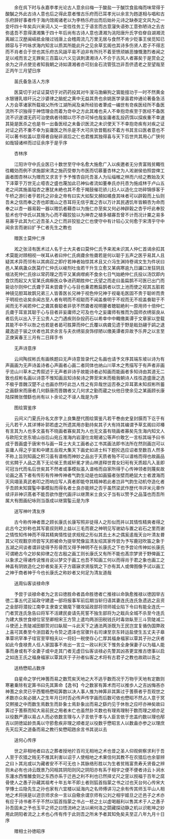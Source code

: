 <!-- { "loadSidebar": true } -->
　　余在呉下时与永嘉李孝光论古人意余曰梅一于酸盐一于醎饮食盐梅而味常得于酸醎之外此古诗人意也后之得此意者惟古乐府而已耳孝光以余言为韪遂相与唱和古乐府辞好事者传于海内馆阁诸老以为李杨乐府出而后始补元诗之缺泰定文风为之一变吁四十年矣兵兴来词人又一变徃徃务工于语言而古意寖失语弥工意弥陋诗之去古弥逺吾不意得潇湘集于四十年后尚有古诗人意也潇湘为洮阳唐升氏字伯眘自湖湘流离越江汉歴闽嵪抵金陵过钱唐上会稽周流几万里无居与食然不肯少贬事王侯觅知已頋容与于吟咏求海内知言以质其所能此升之见余草玄阁也其诗多伤贤人君子不得志而不肖者合于世也其乐府古风謡平易不迫非有所托不着至愤顽嫉恶慷慨激烈者闻之足以戒而言之无罪矣三百篇以六义见讽刺潇湘诗人不合于古风人者寡矣于是赏会之余为之评点使览者知我朝之诗如潇湘者亦可刻金石流管弦岂非吾侪遗老之至望哉至正丙午三月望日序

　　苖氏备急活人方序

　　医莫切于对证证莫切于对药药投其对牛溲马渤癞狗之寳能擅功于一时不然黄金水银锺乳琅玕沅之沙婆律之脑蛇之黄中无益其贵也余姚医学录苖君仲通论著备急活人方会萃诸家所载祖父所传江湖所闻及亲所经验者茟成一编世有竒疾医经所不备医流所不识独得于神悟理会而着为竒中之方此其难也夫人不幸抱竒疾至于医经不备医流不识遂谓无药可治使病者待期以尽不亦可悼也哉妄庸者乱投药饵以探疾重不幸速其毙是医杀之也是书一出备医经之未备识医流之未识使天下不幸抱竒疾有对疾之证对证之药不重不幸为妄庸医之所杀是不大可庆欤昔甄权不着方书其言曰医者意也不可以著书权盖以意得者自秘非淑后之仁也君推其独得喜与天下后世共其用心广狭何如哉锓诸梓而过征余序于是乎序

　　杏林序

　　江阳许守中氏业医已十数世至守中名愈大施愈广入以疾邀者无分贵富贱贫輙徃徃輙効而例不求施鄙宋清之施药受劵为市医而切慕董杏林之为人淞谢侯伯照尝俾工画者图杏林以为赠而又求言于予予惟杏自托吾圣人为坛缁帷之林而六经之教始及天下泽覃于万世无止噫杏之盛也蔑加此已神仙者流如董奉氏亦托杏为施成林于卢山五老之间其施虽隘杏之惠犹未絶也其不愈于羯鼓催花骄儿妇人以造化立坊碎锦侈客于午桥之游衍者乎若托之卯金之帝有曰实大如梨文頳如橘食其味者可以辟榖而上仙则吾未之信而奉之杏也即嵩山之杏耳将无信乎嵩之杏以万计其民遇饥年皆頼杏为命而奉之以杏一器易榖一器以赡饥者藉杏以为施仁亦至矣又何必神辟榖之杏乎吁此奉狡狯术也守中氏以其施为心而不藉狡狯以为神杏之植多植寡吾曾不计而况计粟之易多易寡乎此其为仁近吾圣人之仁而非狡狯之仁也使守中有计较心又何愈于宋清乎守中闻余言而谢曰扩予仁者先生之教也

　　赠医士莫仲仁序

　　淞之张泾有医术过人名于士大夫者曰莫仲仁氏予来淞未识其人仲仁首谒余扣其术莫能对頋相视一咲耳从者曰仲仁氏病聋余恠聋若是何以聪于五声之医乎易其人且疑其术异而邻有以其病召之即疗若神者始惊其术且又介冯生渊持卷谒文生为件状曰邑人某病蛊众医莫疗仁仲氏以峻剂吐虫若干升生立愈又某病寒逾九日讝口发狂阴且缩法死仲仁氏徐以常药理之而平又某病噤痢不食余七日气始絶仲仁氏投以汤饮即内食饮而起又大官某氏病瘵医众争进药期胜仲仁氏望之而走曰虽扁鹊不可医已出门而毙谂尔则仲仁氏聋于耳未尝聋于心与目也乗君教扁鹊者以饮上池而使之视其五脏若神镜见胆耳故鹊兄弟三人皆善医长兄神于视色仲兄神于视毫毛医固不贵于聪听而贵于明视也谂矣余闻古至人者有明而不视聪而不闻盖飬明于不视而无不视盖飬聪于不闻而无不闻若仲仁之聋其飬聪者非欤不然聋者视明瞽者聴聪絶利一原用师十倍仲仁氏聋于耳宣其聪于心与目者非妄庸师之可及也今之妄庸师有推而为国师衣绣驱良从者后先以出入于王公贵人之门遇疾则杂投药石以希幸中中輙缴美谭于文章家以登载其能不中不以咎之也若是者曷可胜算而仲仁氏覆以病聋见遗于野是戢劲翮于鹢之退蔵逸迹于骏之伏者也其求余言与夫衣绣驱良饰缪陋以缴美谭者异故予乐畀之以言至正庚寅春王三月有二日拜手书

　　无声诗意序

　　云间陶叔彬氏有画帙题曰无声诗意皆录代之名画也请予文序其端东坡以诗为有声画画为无声诗盖诗者心声画者心画二者同体也纳山川草木之秀描写于有声者非画乎览山川草木之秀叙述于无声者非诗乎故能诗者必知画而能画者多知诗由其道无二致也叔彬名画以诗意不惟知画且知诗矣诗之弊至宋末而极我朝诗人徃徃造盛唐之选不极乎晋魏汉楚不止也画亦然吁此岂人性之有异哉世运否泰之异耳苐未知叔彬所蓄之画繇宋而唐者几何繇唐而晋魏者又几何求之勤而蔵之伙他日使余见之某画顾长康陆探微张僧繇也尚有以卜余论之不诬人哉是为序

　　图绘寳鉴序

　　云间义门夏氏孙名文彦字上良集歴代图绘寳鉴凡若干巻由史皇封膜而下讫于有元凡若干人其详博补郭若虚之所遗其用亦勤持矣其子大有持其编谓予草玄阁曰邓椿有言其为人也多文虽有不晓画者寡矣其为人也无文虽有晓画者寡矣先生海内知文人与欧阳文忠东坡山谷后山宛丘淮海内岩漫仕龙眠诸公等声价敢乞一言标其端予曰书成于晋画盛于唐宋书与画一耳士大夫工画者必工书其画法即书法所在然则画岂可以妄庸人得之乎宣和中建五岳观大集天下画史如进士科下题抡选应诏者至数百人然多不称上旨则知画之积习虽有谱格而神妙之品出于天质者殆不可以谱格而得也故画品优劣闗于人品之髙下无论侯王贵戚轩冕才贤山林道释世胄女妇茍有天质超凡入圣即可冠当代而名后世矣其不然者或事模拟虽入谱格而自家所得于心传神领者则蔑矣故论画之髙下者有传形有传神传神者气韵生动是也如画猫者张壁而絶鼠大士者渡海而灭风翊圣真武者叩之而响应写人真者即能夺其精神若此者岂非气韵生动机夺造化者乎吾顾未知寳鍳中事模拟而得名者士良亦能辨之否乎虽然梁武作歴代书评米元章作续评非神识髙者不能吾欲作歴代画评以继萧米士良父子当有以赞予之品藻也而吾所属大有图画纪咏则当亟成以继寳鍳云是为序

　　送写神叶清友序

　　古今称传神者晋之顾长康氏长康写照非徒得人之形似而并以其情性精爽者得之此古今之妙称也其写裵叔则颊上益以三毛而裵之神明见写谢幼与置之岩石之里而谢之情性知传神而不得其精爽情性徒求规规之形似其去土木之偶奚逺哉天台叶清友昬其父可观觐京师尝写天颜被命为提举梵像监清友绍其家传尝为予写鹿冠吹笛之象于五湖之间谈者谓非徒得予形骨而又得予神明不在长康氏之下也予尝论传神如长康氏可谓絶古今之妙矣抑律之在古殷之画工则长康氏又有所不能也髙宗梦贤于野俾画工以象求之得诸传说惟肖说以梦交于画工也吾不知画工何以而得肖于君之象也画工之神盖有阴敓造化之妙者矣圣天子方寤寐求贤版筑之下亦有其人或俾图像予试以画工之神于商者神于今也长康氏之称妙者又何足为清友道哉

　　送周仙客谈禄命序

　　予尝于谈禄命者为之言曰徳胜命者昌命胜徳者亡推禄以命孰愈推禄以徳因举古徳二事五代正延政守建遣一部将报事军前后期当斩归语其妻连氏连氏急遗逃之且资之金部将潜投江南李主隶查丈徽麾下徽攻延政部将领师城业陷下令曰有能全连氏一门者赏连氏急告曰将军不活建民妾请先死誓不独生部将为之戢兵全城不杀至今连氏为建大族世食禄位官至卿相宋王方贽上遣均两浙田税钱氏时毒敛畒至三斗贽陡减二斗使还上责陡减田额贽对曰畒赋一斗此天下之通法两浙既为王民岂宜复循伪国弊政上喜可其奏至今浙田着为令贽之遗泽也官骤升右司谏至京东转运盐使生五丈夫子皋凖覃巩罕凖子珪官至宰相夫以一将妇一税使存心仁厚其福身福家以覃其子孙之庆者如此今食禄贵人任人家国事不肯出一言立一政以利天下惟务全身保妻子以为福人能事而身或有不全妻子或中走其门者无虚日仙客谈禄必先警其凶吝更宜推古徳事以启之如连王氏之福身福家以覃其庆于子孙者仙客之术将有古君子之教也故疏以告之

　　送杨懋昭占数序

　　自星命之学代神蓍而易之数荒矣天地之大不逃乎数而况于万物乎天地有定数则寒暑乗除有定筭书曰先其筭命【逸书】今之数家有筭术而可以推歩人之吉凶悔吝亦神蓍之余灵已乎西蜀杨懋昭筭数以决人事人推为神筭非其筭过于蓍蔡者乎吾观世之术数亦众矣必据人之生年月日时否必传声传字画而后数可依也懋昭不然占人意于冥交黙接之中而数生焉数生而卦象士焉卦象出而易之繇灼见于休咎之应吁亦神矣故曰筭过于蓍蔡而知大易前民之用者未亡也虽然卦爻数也有理焉理制于数而理之顺亦足以役数严遵以易占人而必依数言理与人子言依于孝与人臣言依于忠盖约数以理也邴吉以阴徳延龄贡禹以守莭愈疾非理之顺者足以役数乎懋昭言人以数盍亦参之以理庶先天后天之道备而易之教行矣懋昭韪余言书其说以去

　　送何心传序

　　世之非相地者曰古之葬者授地扵百司无相地之术也昔之圣人仰观俯察求利于吾人至于农猎之贱无不推其利害以诏于人使相地之术果信何其教不在农猎后也余甞辨之曰卜其兆或以为藏者安不不可无也卜其脉络形胜以为生者贫贱富贵寿夭贤昏之辨则未必有也诗云既景乃冈相其阴阳则冈之阴阳亦有系于相宇之便不便者诗云卜涧水东瀍水西惟雒食则之东西亦系于迁邑之利不利也已然择丈尺之窆以觊福于百年之腐骨使人之愚子孙藏其祖考十年五年不即土者则狐首指蒙之书之过也天台何心传宋大学慱士瓜隐先生之孙也家有六宜楼以延海内之名师傅讲习之余有传其师玉平山人相地之术将挟是以逰京师求余一言以自儆余谓京师有公刘之相宇姬旦之迁邑子之术亦有应于诗书者不乎不然以狐首指蒙之书占一柸之土以虚喝旤利以售其术于人之愚子孙吾固未之予也玉平之师之曰悟流峙之法以阐何洛之閟藏探动静之机以识乾坤之妙用此阴阳者流之上术也心传有传于此则吾之所未予者其知免矣夫至正八年九月十日序

　　赠相士孙徳昭序

